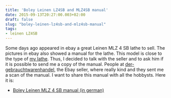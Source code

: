 ```yaml
---
title: 'Boley Leinen LZ4SB and MLZ4SB manual'
date: 2015-09-13T20:27:00.003+02:00
draft: false
slug: "boley-leinen-lz4sb-and-mlz4sb-manual"
tags:
- leinen LZ4SB
---
```



Some days ago appeared in ebay a great Leinen MLZ 4 SB lathe to
sell. The pictures in ebay also showed a manual for the lathe. This
model is close to the type of [my lathe](/tags/leinen-lz4sb/). Thus, I
decided to talk with the seller and to ask him if it is possible to
send me a copy of the manual. People
at [der-gebrauchtwarenhandel](https://www.ebay.es/str/dergebrauchtwarenhandel),
the Ebay seller, where really kind and they sent me a scan of the
manual. I want to share this manual with all the hobbysts. Here it is:


*   [Boley Leinen MLZ 4 SB manual (in german)](/pdfs/leinen-mlz4sb-manual.pdf)
